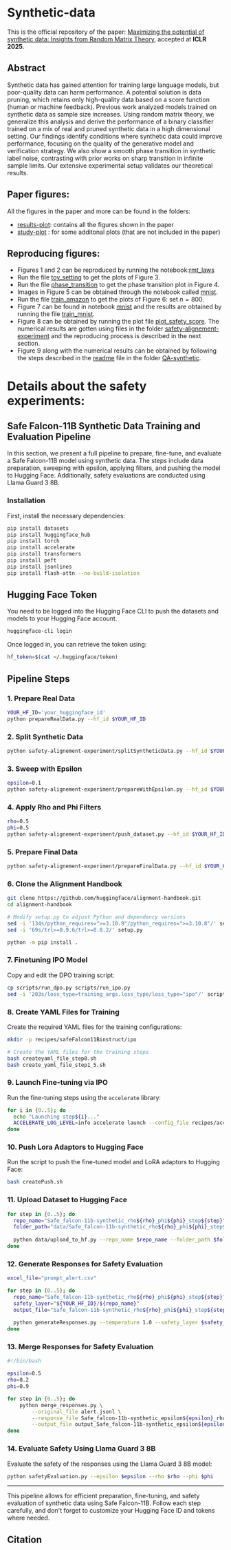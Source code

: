 # Synthetic-data
This is the official repository of the paper: [Maximizing the potential of synthetic data: Insights from Random Matrix Theory](https://arxiv.org/pdf/2410.08942?), accepted at **ICLR 2025**.

## Abstract
Synthetic data has gained attention for training large language models, but poor-quality data can harm performance. A potential solution is data pruning, which retains only high-quality data based on a score function (human or machine feedback). Previous work analyzed models trained on synthetic data as sample size increases.
Using random matrix theory, we generalize this analysis and derive the performance of a binary classifier trained on a mix of real and pruned synthetic data in a high dimensional setting. Our findings identify conditions where synthetic data could improve performance, focusing on the quality of the generative model and verification strategy. We also show a smooth phase transition in synthetic label noise, contrasting with prior works on sharp transition in infinite sample limits. Our extensive experimental setup validates our theoretical results.

## Paper figures:
All the figures in the paper and more can be found in the folders: 
* [results-plot](results-plot/): contains all the figures shown in the paper
* [study-plot](study-plot/) : for some additonal plots (that are not included in the paper)

## Reproducing figures:
* Figures 1 and 2 can be reproduced by running the notebook:[rmt_laws](rmt_laws.ipynb)
* Run the file [toy_setting](toy_setting.py) to get the plots of Figure 3.
* Run the file [phase_transition](phase_transition.py) to get the phase transition plot in Figure 4.
* Images in Figure 5 can be obtained through the notebook called [mnist](mnist.ipynb). 
* Run the file [train_amazon](train_amazon.py) to get the plots of Figure 6: set $n = 800$.
* Figure 7 can be found in notebook [mnist](mnist.ipynb) and the results are obtained by running the file [train_mnist](train_mnist.py).
* Figure 8 can be obtained by running the plot file [plot_safety_score](safety-alignment-experiment/plot_safety_score.py). The numerical results are gotten using files in the folder [safety-alignement-experiment](safety-alignement-experiment/) and the reproducing process is described in the next section.
* Figure 9 along with the numerical results can be obtained by following the steps described in the [readme](QA-synthetic/readme.md) file in the folder [QA-synthetic](QA-synthetic/).

# Details about the safety experiments:

## Safe Falcon-11B Synthetic Data Training and Evaluation Pipeline

In this section, we present a full pipeline to prepare, fine-tune, and evaluate a Safe Falcon-11B model using synthetic data. The steps include data preparation, sweeping with epsilon, applying filters, and pushing the model to Hugging Face. Additionally, safety evaluations are conducted using Llama Guard 3 8B.

### Installation

First, install the necessary dependencies:

```bash
pip install datasets
pip install huggingface_hub
pip install torch
pip install accelerate
pip install transformers
pip install peft
pip install jsonlines
pip install flash-attn --no-build-isolation
```

## Hugging Face Token

You need to be logged into the Hugging Face CLI to push the datasets and models to your Hugging Face account.

```bash
huggingface-cli login
```

Once logged in, you can retrieve the token using:

```bash
hf_token=$(cat ~/.huggingface/token)
```

## Pipeline Steps

### 1. Prepare Real Data

```bash
YOUR_HF_ID='your_huggingface_id'
python prepareRealData.py --hf_id $YOUR_HF_ID
```

### 2. Split Synthetic Data

```bash
python safety-alignement-experiment/splitSyntheticData.py --hf_id $YOUR_HF_ID
```

### 3. Sweep with Epsilon

```bash
epsilon=0.1
python safety-alignement-experiment/prepareWithEpsilon.py --hf_id $YOUR_HF_ID --epsilon $epsilon
```

### 4. Apply Rho and Phi Filters

```bash
rho=0.5
phi=0.5
python safety-alignement-experiment/push_dataset.py --hf_id $YOUR_HF_ID --epsilon $epsilon --rho $rho --phi $phi
```

### 5. Prepare Final Data

```bash
python safety-alignement-experiment/prepareFinalData.py --hf_id $YOUR_HF_ID --epsilon $epsilon --rho $rho --phi $phi
```

### 6. Clone the Alignment Handbook

```bash
git clone https://github.com/huggingface/alignment-handbook.git
cd alignment-handbook

# Modify setup.py to adjust Python and dependency versions
sed -i '134s/python_requires=">=3.10.9"/python_requires=">=3.10.8"/' setup.py && \
sed -i '69s/trl>=0.9.6/trl>=0.8.2/' setup.py

python -m pip install .
```

### 7. Finetuning IPO Model

Copy and edit the DPO training script:

```bash
cp scripts/run_dpo.py scripts/run_ipo.py
sed -i '203s/loss_type=training_args.loss_type/loss_type="ipo"/' scripts/run_ipo.py
```

### 8. Create YAML Files for Training

Create the required YAML files for the training configurations:

```bash
mkdir -p recipes/safeFalcon11Binstruct/ipo

# Create the YAML files for the training steps
bash createyaml_file_step0.sh
bash create_yaml_file_step1_5.sh
```

### 9. Launch Fine-tuning via IPO

Run the fine-tuning steps using the `accelerate` library:

```bash
for i in {0..5}; do
  echo "Launching step${i}..."
  ACCELERATE_LOG_LEVEL=info accelerate launch --config_file recipes/accelerate_configs/multi_gpu.yaml scripts/run_ipo.py recipes/safeFalcon11Binstruct/ipo/config_qlora_step${i}.yaml
done
```

### 10. Push Lora Adaptors to Hugging Face

Run the script to push the fine-tuned model and LoRA adaptors to Hugging Face:

```bash
bash createPush.sh
```

### 11. Upload Dataset to Hugging Face

```bash
for step in {0..5}; do
  repo_name="Safe_falcon-11b-synthetic_rho${rho}_phi${phi}_step${step}"
  folder_path="data/Safe_falcon-11b-synthetic_rho${rho}_phi${phi}_step${step}"
  
  python data/upload_to_hf.py --repo_name $repo_name --folder_path $folder_path --user_or_org $YOUR_HF_ID --hf_token $hf_token
done
```

### 12. Generate Responses for Safety Evaluation

```bash
excel_file="prompt_alert.csv"

for step in {0..5}; do
  repo_name="Safe_falcon-11b-synthetic_rho${rho}_phi${phi}_step${step}"
  safety_layer="${YOUR_HF_ID}/${repo_name}"
  output_file="Safe_falcon-11b-synthetic_rho${rho}_phi${phi}_step${step}-alert.jsonl"
  
  python generateResponses.py --temperature 1.0 --safety_layer $safety_layer --input_file $excel_file --output_file $output_file
done
```

### 13. Merge Responses for Safety Evaluation

```bash
#!/bin/bash

epsilon=0.5
rho=0.2
phi=0.9

for step in {0..5}; do
    python merge_responses.py \
        --original_file alert.jsonl \
        --response_file Safe_falcon-11b-synthetic_epsilon${epsilon}_rho${rho}_phi${phi}_step${step}-alert.jsonl \
        --output_file output_Safe_falcon-11b-synthetic_epsilon${epsilon}_rho${rho}_phi${phi}_step${step}-alert.jsonl
done
```

### 14. Evaluate Safety Using Llama Guard 3 8B

Evaluate the safety of the responses using the Llama Guard 3 8B model:

```bash
python safetyEvaluation.py --epsilon $epsilon --rho $rho --phi $phi
```

---

This pipeline allows for efficient preparation, fine-tuning, and safety evaluation of synthetic data using Safe Falcon-11B. Follow each step carefully, and don't forget to customize your Hugging Face ID and tokens where needed.

## Citation
